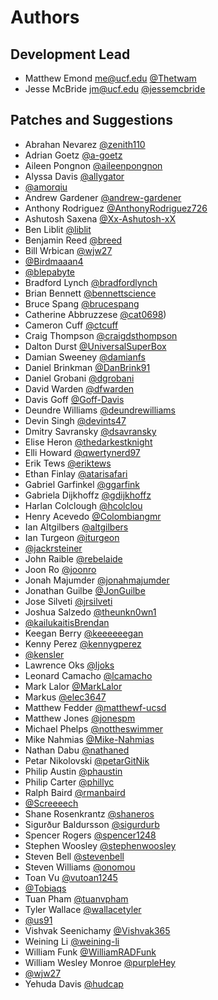 Authors
=======

Development Lead
----------------

- Matthew Emond <me@ucf.edu> [@Thetwam](https://github.com/Thetwam)
- Jesse McBride <jm@ucf.edu> [@jessemcbride](https://github.com/jessemcbride)

Patches and Suggestions
-----------------------

- Abrahan Nevarez [@zenith110](https://github.com/zenith110)
- Adrian Goetz [@a-goetz](https://github.com/a-goetz)
- Aileen Pongnon [@aileenpongnon](https://github.com/aileenpongnon)
- Alyssa Davis [@allygator](https://github.com/allygator)
- [@amorqiu](https://github.com/amorqiu)
- Andrew Gardener [@andrew-gardener](https://github.com/andrew-gardener)
- Anthony Rodriguez [@AnthonyRodriguez726](https://github.com/AnthonyRodriguez726)
- Ashutosh Saxena [@Xx-Ashutosh-xX](https://github.com/Xx-Ashutosh-xX)
- Ben Liblit [@liblit](https://github.com/liblit)
- Benjamin Reed [@breed](https://github.com/breed)
- Bill Wrbican [@wjw27](https://github.com/wjw27)
- [@Birdmaaan4](https://github.com/Birdmaaan4)
- [@blepabyte](https://github.com/blepabyte)
- Bradford Lynch [@bradfordlynch](https://github.com/bradfordlynch)
- Brian Bennett [@bennettscience](https://github.com/bennettscience)
- Bruce Spang [@brucespang](https://github.com/brucespang)
- Catherine Abbruzzese [@cat0698](https://github.com/cat0698))
- Cameron Cuff [@ctcuff](https://github.com/ctcuff)
- Craig Thompson [@craigdsthompson](https://github.com/craigdsthompson)
- Dalton Durst [@UniversalSuperBox](https://github.com/UniversalSuperBox)
- Damian Sweeney [@damianfs](https://github.com/damianfs)
- Daniel Brinkman [@DanBrink91](https://github.com/DanBrink91)
- Daniel Grobani [@dgrobani](https://github.com/dgrobani)
- David Warden [@dfwarden](https://github.com/dfwarden)
- Davis Goff [@Goff-Davis](https://github.com/Goff-Davis)
- Deundre Williams [@deundrewilliams](https://github.com/deundrewilliams)
- Devin Singh [@devints47](https://github.com/devints47)
- Dmitry Savransky [@dsavransky](https://github.com/dsavransky)
- Elise Heron [@thedarkestknight](https://github.com/thedarkestknight)
- Elli Howard [@qwertynerd97](https://github.com/qwertynerd97)
- Erik Tews [@eriktews](https://github.com/eriktews)
- Ethan Finlay [@atarisafari](https://github.com/atarisafari)
- Gabriel Garfinkel [@ggarfink](https://github.com/ggarfink)
- Gabriela Dijkhoffz [@gdijkhoffz](https://github.com/gdijkhoffz)
- Harlan Colclough [@hcolclou](https://github.com/hcolclou)
- Henry Acevedo [@Colombiangmr](https://github.com/Colombiangmr)
- Ian Altgilbers [@altgilbers](https://github.com/altgilbers)
- Ian Turgeon [@iturgeon](https://github.com/iturgeon)
- [@jackrsteiner](https://github.com/jackrsteiner)
- John Raible [@rebelaide](https://github.com/rebelaide)
- Joon Ro [@joonro](https://github.com/joonro)
- Jonah Majumder [@jonahmajumder](https://github.com/jonahmajumder)
- Jonathan Guilbe [@JonGuilbe](https://github.com/JonGuilbe)
- Jose Silveti [@jrsilveti](https://github.com/jrsilveti)
- Joshua Salzedo [@theunkn0wn1](https://github.com/theunkn0wn1)
- [@kailukaitisBrendan](https://github.com/kailukaitisBrendan)
- Keegan Berry [@keeeeeegan](https://github.com/keeeeeegan)
- Kenny Perez [@kennygperez](https://github.com/kennygperez)
- [@kensler](https://github.com/kensler)
- Lawrence Oks [@ljoks](https://github.com/ljoks)
- Leonard Camacho [@lcamacho](https://github.com/lcamacho)
- Mark Lalor [@MarkLalor](https://github.com/MarkLalor)
- Markus [@elec3647](https://github.com/elec3647)
- Matthew Fedder [@matthewf-ucsd](https://github.com/matthewf-ucsd)
- Matthew Jones [@jonespm](https://github.com/jonespm)
- Michael Phelps [@nottheswimmer](https://github.com/nottheswimmer)
- Mike Nahmias [@Mike-Nahmias](https://github.com/Mike-Nahmias)
- Nathan Dabu [@nathaned](https://github.com/nathaned)
- Petar Nikolovski [@petarGitNik](https://github.com/petarGitNik)
- Philip Austin [@phaustin](https://github.com/phaustin)
- Philip Carter [@phillyc](https://github.com/phillyc)
- Ralph Baird [@rmanbaird](https://github.com/rmanbaird)
- [@Screeeech](https://github.com/Screeeech)
- Shane Rosenkrantz [@shaneros](https://github.com/shaneros)
- Sigurður Baldursson [@sigurdurb](https://github.com/sigurdurb)
- Spencer Rogers [@spencer1248](https://github.com/spencer1248)
- Stephen Woosley [@stephenwoosley](https://github.com/stephenwoosley)
- Steven Bell [@stevenbell](https://github.com/stevenbell)
- Steven Williams [@onomou](https://github.com/onomou)
- Toan Vu [@vutoan1245](https://github.com/vutoan1245)
- [@Tobiaqs](https://github.com/Tobiaqs)
- Tuan Pham [@tuanvpham](https://github.com/tuanvpham)
- Tyler Wallace [@wallacetyler](https://github.com/wallacetyler)
- [@us91](https://github.com/us91)
- Vishvak Seenichamy [@Vishvak365](https://github.com/Vishvak365)
- Weining Li [@weining-li](https://github.com/weining-li)
- William Funk [@WilliamRADFunk](https://github.com/WilliamRADFunk)
- William Wesley Monroe [@purpleHey](https://github.com/purpleHey)
- [@wjw27](https://github.com/wjw27)
- Yehuda Davis [@hudcap](https://github.com/hudcap)
